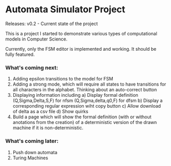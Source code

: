 # Automata Simulator Project 
Releases: v0.2 - Current state of the project

This is a project I started to demonstrate various types of computational models in Computer Science.

Currently, only the FSM editor is implemented and working.  It should be fully featured.

### What's coming next:
1) Adding epsilon transitions to the model for FSM
2) Adding a strong mode, which will require all states to have transitions for all characters in the alphabet.  Thinking about an auto-correct button
3) Displaying information including
a) Display formal definition (Q,Sigma,Delta,S,F) for nfsm (Q,Sigma,delta,q0,F) for dfsm
b) Display a corresponding regular expression wiht copy button
c) Allow download of delta as a csv file
d) Show quirks
4) Build a page which will show the formal definition (with or without anotations from the creation) of a deterministic version of the drawn machine if it is non-deterministic.

### What's coming later:
1) Push down automata
2) Turing Machines
